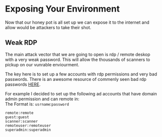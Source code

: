 # Exposing Your Environment

Now that our honey pot is all set up we can expose it to the internet and allow would be attackers to take their shot.

## Weak RDP
The main attack vector that we are going to open is rdp / remote deskop with a very weak password. This will allow the thousands of scanners to pickup on our vunrable enviourment. 

The key here is to set up a few accounts with rdp permissions and very bad passwords.
There is an awesome resource of commenly seen bad rdp passwords [HERE](https://krebsonsecurity.com/2013/12/hacked-via-rdp-really-dumb-passwords/).

For example I decided to set up the following ad accounts that have domain admin permission and can remote in:  
The Format is: `usrname`:`password`  
```
remote:remote
guest:guest
scanner:scanner
remoteuser:remoteuser
superadmin:superadmin
```
